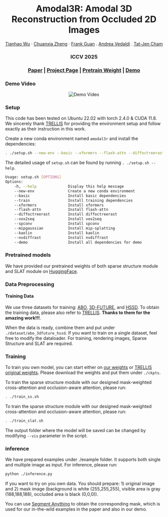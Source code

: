 <h1 align="center">Amodal3R: Amodal 3D Reconstruction from Occluded 2D Images</h1>
  <p align="center">
    <a href="https://sm0kywu.github.io/CV/CV.html">Tianhao Wu</a>
    ·
    <a href="https://chuanxiaz.com/">Chuanxia Zheng</a>
    ·
    <a href="https://www.singaporetech.edu.sg/directory/faculty/frank-guan">Frank Guan</a>
    .
    <a href="https://www.robots.ox.ac.uk/~vedaldi/">Andrea Vedaldi</a>
    .
    <a href="https://personal.ntu.edu.sg/astjcham/index.html">Tat-Jen Cham</a>

  </p>
  <h3 align="center">ICCV 2025</h3>
  <h3 align="center"><a href="https://arxiv.org/abs/2503.13439">Paper</a> | <a href="https://sm0kywu.github.io/Amodal3R/">Project Page</a> | <a href="https://huggingface.co/Sm0kyWu/Amodal3R">Pretrain Weight</a> | <a href="https://huggingface.co/spaces/Sm0kyWu/Amodal3R">Demo</a></h3>
  <div align="center"></div>
</p>

### Demo Video
<div align="center">

![Demo Video](asset/teaser.gif)

</div>

### Setup
This code has been tested on Ubuntu 22.02 with torch 2.4.0 & CUDA 11.8. We sincerely thank [TRELLIS](https://github.com/Microsoft/TRELLIS) for providing the environment setup and follow exactly as their instruction in this work.

Create a new conda environment named `amodal3r` and install the dependencies:
```sh
. ./setup.sh --new-env --basic --xformers --flash-attn --diffoctreerast --spconv --mipgaussian --kaolin --nvdiffrast
```
The detailed usage of `setup.sh` can be found by running `. ./setup.sh --help`.
```sh
Usage: setup.sh [OPTIONS]
Options:
    -h, --help              Display this help message
    --new-env               Create a new conda environment
    --basic                 Install basic dependencies
    --train                 Install training dependencies
    --xformers              Install xformers
    --flash-attn            Install flash-attn
    --diffoctreerast        Install diffoctreerast
    --vox2seq               Install vox2seq
    --spconv                Install spconv
    --mipgaussian           Install mip-splatting
    --kaolin                Install kaolin
    --nvdiffrast            Install nvdiffrast
    --demo                  Install all dependencies for demo
```

### Pretrained models
We have provided our pretrained weights of both sparse structure module and SLAT module on [HuggingFace](https://huggingface.co/Sm0kyWu/Amodal3R).

### Data Preprocessing

#### Training Data
We use three datasets for training: [ABO](https://amazon-berkeley-objects.s3.amazonaws.com/index.html), [3D-FUTURE](https://tianchi.aliyun.com/specials/promotion/alibaba-3d-future), and [HSSD](https://huggingface.co/datasets/hssd/hssd-models). To obtain the training data, please also refer to [TRELLIS](https://github.com/microsoft/TRELLIS/blob/main/DATASET.md). **Thanks to them for the amazing work!!!**. 

When the data is ready, combine them and put under `./dataset/abo_3dfuture_hssd`. If you want to train on a single dataset, feel free to modify the dataloader. For training, rendering images, Sparse Structure and SLAT are required.

### Training

To train you own model, you can start either on [our weights](https://huggingface.co/Sm0kyWu/Amodal3R) or [TRELLIS original weights](https://huggingface.co/microsoft/TRELLIS-image-large/tree/main). Please download the weights and put them under `./ckpts`.

To train the sparse structure module with our designed mask-weighted cross-attention and occlusion-aware attention, please run:
```sh
. ./train_ss.sh
```
To train the sparse structure module with our designed mask-weighted cross-attention and occlusion-aware attention, please run:
```sh
. ./train_slat.sh
```
The output folder where the model will be saved can be changed by modifying `--vis` parameter in the script.


### inference
We have prepared examples under ./example folder. It supports both single and multiple image as input. For inference, please run:
```sh
python ./inference.py
```

If you want to try on you own data. You should prepare: 1) original image and 2) mask image (background is white (255,255,255), visible area is gray (188,188,188), occluded area is black (0,0,0)).

You can use [Segment Anything](https://github.com/facebookresearch/segment-anything) to obtain the corresponding mask, which is used for our in-the-wild examples in the paper and also in our demo.



